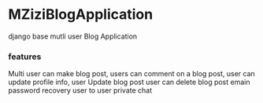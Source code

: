 # MZiziBlogApplication
django base mutli user Blog Application

### features 
Multi user can make blog post,
users can comment on a blog post,
user can update profile info,
user Update blog  post
user can delete blog post
emain password recovery
user to user private chat

